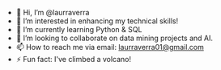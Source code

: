 - 👋 Hi, I’m @laurraverra
- 👀 I’m interested in enhancing my technical skills!
- 🌱 I’m currently learning Python & SQL
- 💞️ I’m looking to collaborate on data mining projects and AI.
- 📫 How to reach me via email: laurraverra01@gmail.com
- ⚡ Fun fact: I've climbed a volcano!

<!---
laurraverra/laurraverra is a ✨ special ✨ repository because its `README.md` (this file) appears on your GitHub profile.
You can click the Preview link to take a look at your changes.
--->
